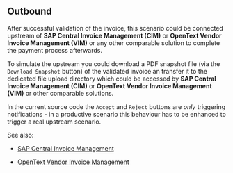 ## Outbound

After successful validation of the invoice, this scenario could be connected upstream of **SAP Central Invoice Management (CIM)** or **OpenText Vendor Invoice Management (VIM)** or any other comparable solution to complete the payment process afterwards.

To simulate the upstream you could download a PDF snapshot file (via the `Download Snapshot` button) of the validated invoice an transfer it to the dedicated file upload directory which could be accessed by **SAP Central Invoice Management (CIM)** or **OpenText Vendor Invoice Management (VIM)** or other comparable solutions.

In the current source code the `Accept` and `Reject` buttons are _only_ triggering notifications - in a productive scenario this behaviour has to be enhanced to trigger a real upstream scenario.

See also:

- [SAP Central Invoice Management](https://help.sap.com/docs/CENTRAL_INVOICE_MANAGEMENT/76e9f80544ca4990b6d25b79a1d0602f/43495ee9483a42b1a7ce74001ea0847b.html)

- [OpenText Vendor Invoice Management](https://www.opentext.com/products/vendor-invoice-management-for-sap-solutions)
